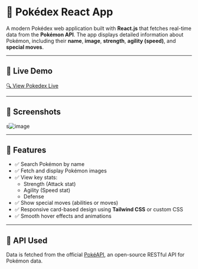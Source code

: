 # 🧠 Pokédex React App

A modern Pokédex web application built with **React.js** that fetches real-time data from the **Pokémon API**. The app displays detailed information about Pokémon, including their **name**, **image**, **strength**, **agility (speed)**, and **special moves**.

---

## 🔗 Live Demo

[🔍 View Pokedex Live](https://your-live-demo-link.com)

---

## 📸 Screenshots

s![image](https://github.com/user-attachments/assets/fcd01f14-26c6-4bd3-8d6f-b495b8806462)

---

## 🚀 Features

- ✅ Search Pokémon by name
- ✅ Fetch and display Pokémon images
- ✅ View key stats:
  - Strength (Attack stat)
  - Agility (Speed stat)
  - Defense
- ✅ Show special moves (abilities or moves)
- ✅ Responsive card-based design using **Tailwind CSS** or custom CSS
- ✅ Smooth hover effects and animations

---

## 🔌 API Used

Data is fetched from the official [PokéAPI](https://pokeapi.co/), an open-source RESTful API for Pokémon data.
